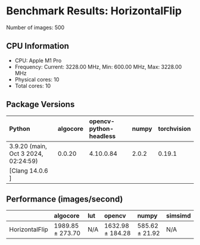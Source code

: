 # Benchmark Results: HorizontalFlip

Number of images: 500

## CPU Information

- CPU: Apple M1 Pro
- Frequency: Current: 3228.00 MHz, Min: 600.00 MHz, Max: 3228.00 MHz
- Physical cores: 10
- Total cores: 10

## Package Versions

| Python                                | algocore   | opencv-python-headless   | numpy   | torchvision   |
|:--------------------------------------|:-----------|:-------------------------|:--------|:--------------|
| 3.9.20 (main, Oct  3 2024, 02:24:59)  | 0.0.20     | 4.10.0.84                | 2.0.2   | 0.19.1        |
| [Clang 14.0.6 ]                       |            |                          |         |               |

## Performance (images/second)

|                | algocore         | lut   | opencv           | numpy          | simsimd   |
|:---------------|:-----------------|:------|:-----------------|:---------------|:----------|
| HorizontalFlip | 1989.85 ± 273.70 | N/A   | 1632.98 ± 184.28 | 585.62 ± 21.92 | N/A       |
